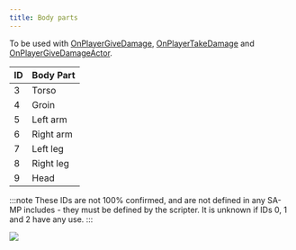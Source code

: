 ```yaml
---
title: Body parts
---
```


To be used with [OnPlayerGiveDamage](../callbacks/OnPlayerGiveDamags), [OnPlayerTakeDamage](../callbacks/OnPlayerTakeDamage) and [OnPlayerGiveDamageActor](../callbacks/OnPlayerGiveDamageActor).

| ID  | Body Part |
| --- | --------- |
| 3   | Torso     |
| 4   | Groin     |
| 5   | Left arm  |
| 6   | Right arm |
| 7   | Left leg  |
| 8   | Right leg |
| 9   | Head      |

:::note These IDs are not 100% confirmed, and are not defined in any SA-MP includes - they must be defined by the scripter. It is unknown if IDs 0, 1 and 2 have any use. :::

![](/static/images/bodyParts/Body_parts.jpg)
